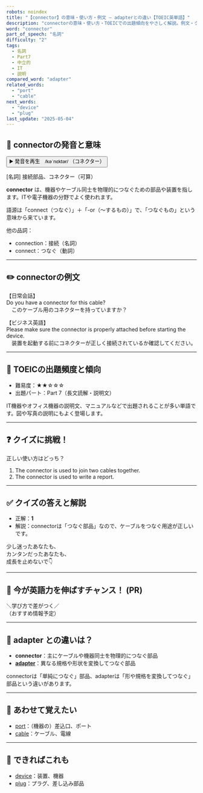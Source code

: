 ```yaml
---
robots: noindex
title: "【connector】の意味・使い方・例文 ― adapterとの違い【TOEIC英単語】"
description: "connectorの意味・使い方・TOEICでの出題傾向をやさしく解説。例文・クイズ付きでadapterとの違いもわかりやすく学べます。"
word: "connector"
part_of_speech: "名詞"
difficulty: "2"
tags:
  - 名詞
  - Part7
  - 中立的
  - IT
  - 説明
compared_word: "adapter"
related_words:
  - "port"
  - "cable"
next_words:
  - "device"
  - "plug"
last_update: "2025-05-04"
---
```


## 🔰 connectorの発音と意味

<button class="play-audio" onclick="playTTS('connector')">
  <span class="play-audio-main">
    ▶️ 発音を再生　/kəˈnɛktər/
  </span>
  <span class="play-audio-sub">
    （コネクター）
  </span>
</button>

[名詞] 接続部品、コネクター（可算）

**connector** は、機器やケーブル同士を物理的につなぐための部品や装置を指します。ITや電子機器の分野でよく使われます。

語源は「connect（つなぐ）」＋「-or（～するもの）」で、「つなぐもの」という意味から来ています。

他の品詞：  
- connection：接続（名詞）
- connect：つなぐ（動詞）

---

## ✏️ connectorの例文

【日常会話】  
Do you have a connector for this cable?  
　このケーブル用のコネクターを持っていますか？

【ビジネス英語】  
Please make sure the connector is properly attached before starting the device.  
　装置を起動する前にコネクターが正しく接続されているか確認してください。

---

## 🎯 TOEICの出題頻度と傾向

- 難易度：★★☆☆☆
- 出題パート：Part 7（長文読解・説明文）

IT機器やオフィス機器の説明文、マニュアルなどで出題されることが多い単語です。図や写真の説明にもよく登場します。

---

## ❓ クイズに挑戦！

正しい使い方はどっち？

1. The connector is used to join two cables together.  
2. The connector is used to write a report.

---

## ✅ クイズの答えと解説

- 正解：**1**
- 解説：connectorは「つなぐ部品」なので、ケーブルをつなぐ用途が正しいです。

少し迷ったあなたも、  
カンタンだったあなたも、  
成長を止めないで👇️

---

## 🚀 今が英語力を伸ばすチャンス！ (PR)

<div class="info-center">
＼学び方で差がつく／<br>  
（おすすめ情報予定）
</div>

---

## 🤔  adapter との違いは？

- **connector**：主にケーブルや機器同士を物理的につなぐ部品
- **[adapter](/word/adapter/)**：異なる規格や形状を変換してつなぐ部品

connectorは「単純につなぐ」部品、adapterは「形や規格を変換してつなぐ」部品という違いがあります。

---

## 🧩 あわせて覚えたい

- [port](/word/port/)：（機器の）差込口、ポート
- [cable](/word/cable/)：ケーブル、電線

---

## 📖 できればこれも

- [device](/word/device/)：装置、機器
- [plug](/word/plug/)：プラグ、差し込み部品

<!-- cvid: aid22_bid15 -->
